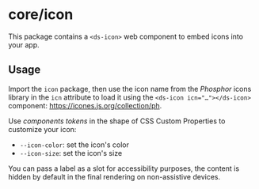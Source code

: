 # core/icon

This package contains a `<ds-icon>` web component to embed icons into your app.

## Usage

Import the `icon` package, then use the icon name from the _Phosphor_ icons library
in the `icn` attribute to load it using the `<ds-icon icn="…"></ds-icon>` component:
https://icones.js.org/collection/ph.

Use _components tokens_ in the shape of CSS Custom Properties to customize your icon:

- `--icon-color`: set the icon's color
- `--icon-size`: set the icon's size

You can pass a label as a slot for accessibility purposes, the content is hidden by
default in the final rendering on non-assistive devices.
